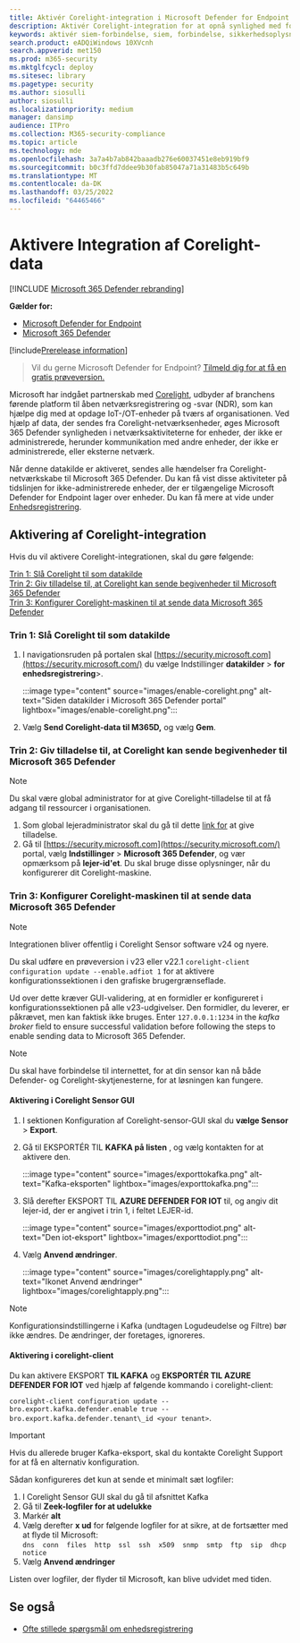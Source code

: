 ```yaml
---
title: Aktivér Corelight-integration i Microsoft Defender for Endpoint
description: Aktivér Corelight-integration for at opnå synlighed med fokus på IoT/OT-enheder i områder af netværket, hvor MDE ikke er installeret
keywords: aktivér siem-forbindelse, siem, forbindelse, sikkerhedsoplysninger og hændelser
search.product: eADQiWindows 10XVcnh
search.appverid: met150
ms.prod: m365-security
ms.mktglfcycl: deploy
ms.sitesec: library
ms.pagetype: security
ms.author: siosulli
author: siosulli
ms.localizationpriority: medium
manager: dansimp
audience: ITPro
ms.collection: M365-security-compliance
ms.topic: article
ms.technology: mde
ms.openlocfilehash: 3a7a4b7ab842baaadb276e60037451e8eb919bf9
ms.sourcegitcommit: b0c3ffd7ddee9b30fab85047a71a31483b5c649b
ms.translationtype: MT
ms.contentlocale: da-DK
ms.lasthandoff: 03/25/2022
ms.locfileid: "64465466"
---
```

# <a name="enable-corelight-data-integration"></a>Aktivere Integration af Corelight-data

[!INCLUDE [Microsoft 365 Defender rebranding](../../includes/microsoft-defender.md)]

**Gælder for:**

- [Microsoft Defender for Endpoint](https://go.microsoft.com/fwlink/?linkid=2154037)
- [Microsoft 365 Defender](https://go.microsoft.com/fwlink/?linkid=2118804)

[!include[Prerelease information](../../includes/prerelease.md)]

> Vil du gerne Microsoft Defender for Endpoint? [Tilmeld dig for at få en gratis prøveversion.](https://signup.microsoft.com/create-account/signup?products=7f379fee-c4f9-4278-b0a1-e4c8c2fcdf7e&ru=https://aka.ms/MDEp2OpenTrial?ocid=docs-wdatp-enablesiem-abovefoldlink)

Microsoft har indgået partnerskab med [Corelight](https://corelight.com/integrations/iot-security), udbyder af branchens førende platform til åben netværksregistrering og -svar (NDR), som kan hjælpe dig med at opdage IoT-/OT-enheder på tværs af organisationen. Ved hjælp af data, der sendes fra Corelight-netværksenheder, øges Microsoft 365 Defender synligheden i netværksaktiviteterne for enheder, der ikke er administrerede, herunder kommunikation med andre enheder, der ikke er administrerede, eller eksterne netværk.

Når denne datakilde er aktiveret, sendes alle hændelser fra Corelight-netværkskabe til Microsoft 365 Defender. Du kan få vist disse aktiviteter på tidslinjen for ikke-administrerede enheder, der er tilgængelige Microsoft Defender for Endpoint lager over enheder. Du kan få mere at vide under [Enhedsregistrering](device-discovery.md).

## <a name="enabling-the-corelight-integration"></a>Aktivering af Corelight-integration

Hvis du vil aktivere Corelight-integrationen, skal du gøre følgende:

[Trin 1: Slå Corelight til som datakilde](#step-1-turn-on-corelight-as-a-data-source)<br>
[Trin 2: Giv tilladelse til, at Corelight kan sende begivenheder til Microsoft 365 Defender](#step-2-provide-permission-for-corelight-to-send-events-to-microsoft-365-defender)<br>
[Trin 3: Konfigurer Corelight-maskinen til at sende data Microsoft 365 Defender](#step-3-configure-your-corelight-appliance-to-send-data-to-microsoft-365-defender)

### <a name="step-1-turn-on-corelight-as-a-data-source"></a>Trin 1: Slå Corelight til som datakilde

1. I navigationsruden på portalen skal [https://security.microsoft.com](https://security.microsoft.com/) du vælge Indstillinger **datakilder** \> **for enhedsregistrering**\>.

   :::image type="content" source="images/enable-corelight.png" alt-text="Siden datakilder i Microsoft 365 Defender portal" lightbox="images/enable-corelight.png":::

2. Vælg **Send Corelight-data til M365D,** og vælg **Gem**.

### <a name="step-2-provide-permission-for-corelight-to-send-events-to-microsoft-365-defender"></a>Trin 2: Giv tilladelse til, at Corelight kan sende begivenheder til Microsoft 365 Defender

> [!NOTE]
> Du skal være global administrator for at give Corelight-tilladelse til at få adgang til ressourcer i organisationen.

1. Som global lejeradministrator skal du gå til dette [link for](<https://login.microsoftonline.com/common/oauth2/authorize?prompt=consent&client_id=d8be544e-9d1a-4825-a5cb-fb447457f692&response_type=code&sso_reload=true>) at give tilladelse.
2. Gå til [https://security.microsoft.com](https://security.microsoft.com/) portal, vælg **Indstillinger** \> **Microsoft 365 Defender**, og vær opmærksom på **lejer-id'et**. Du skal bruge disse oplysninger, når du konfigurerer dit Corelight-maskine.

### <a name="step-3-configure-your-corelight-appliance-to-send-data-to-microsoft-365-defender"></a>Trin 3: Konfigurer Corelight-maskinen til at sende data Microsoft 365 Defender

> [!NOTE]
>  Integrationen bliver offentlig i Corelight Sensor software v24 og nyere. 

Du skal udføre en prøveversion i v23 eller v22.1 `corelight-client configuration update --enable.adfiot 1` for at aktivere konfigurationssektionen i den grafiske brugergrænseflade.

Ud over dette kræver GUI-validering, at en formidler er konfigureret i konfigurationssektionen på alle v23-udgivelser.  Den formidler, du leverer, er påkrævet, men kan faktisk ikke bruges. Enter `127.0.0.1:1234` in the _kafka broker_ field to ensure successful validation before following the steps to enable sending data to Microsoft 365 Defender.

> [!NOTE]
> Du skal have forbindelse til internettet, for at din sensor kan nå både Defender- og Corelight-skytjenesterne, for at løsningen kan fungere.

#### <a name="enabling-in-the-corelight-sensor-gui"></a>Aktivering i Corelight Sensor GUI

1. I sektionen Konfiguration af Corelight-sensor-GUI skal du **vælge Sensor** \> **Export**.
2. Gå til EKSPORTÉR TIL **KAFKA på listen** , og vælg kontakten for at aktivere den.

   :::image type="content" source="images/exporttokafka.png" alt-text="Kafka-eksporten" lightbox="images/exporttokafka.png":::

3. Slå derefter EKSPORT TIL **AZURE DEFENDER FOR IOT** til, og angiv dit lejer-id, der er angivet i trin 1, i feltet LEJER-id.

   :::image type="content" source="images/exporttodiot.png" alt-text="Den iot-eksport" lightbox="images/exporttodiot.png":::

4. Vælg **Anvend ændringer**.

   :::image type="content" source="images/corelightapply.png" alt-text="Ikonet Anvend ændringer" lightbox="images/corelightapply.png":::

> [!NOTE]
> Konfigurationsindstillingerne i Kafka (undtagen Logudeudelse og Filtre) bør ikke ændres. De ændringer, der foretages, ignoreres.

#### <a name="enabling-in-the-corelight-client"></a>Aktivering i corelight-client

Du kan aktivere EKSPORT **TIL KAFKA** og **EKSPORTÉR TIL AZURE DEFENDER FOR IOT** ved hjælp af følgende kommando i corelight-client:

`corelight-client configuration update --bro.export.kafka.defender.enable true --bro.export.kafka.defender.tenant\_id <your tenant>`.

> [!IMPORTANT]
> Hvis du allerede bruger Kafka-eksport, skal du kontakte Corelight Support for at få en alternativ konfiguration.

Sådan konfigureres det kun at sende et minimalt sæt logfiler:

1. I Corelight Sensor GUI skal du gå til afsnittet Kafka
2. Gå til **Zeek-logfiler for at udelukke**
3. Markér **alt**
4. Vælg derefter **x ud** for følgende logfiler for at sikre, at de fortsætter med at flyde til Microsoft:  
    `dns  conn  files  http  ssl  ssh  x509  snmp  smtp  ftp  sip  dhcp  notice`
5. Vælg **Anvend ændringer**

Listen over logfiler, der flyder til Microsoft, kan blive udvidet med tiden.

## <a name="see-also"></a>Se også

- [Ofte stillede spørgsmål om enhedsregistrering](device-discovery-faq.md)
